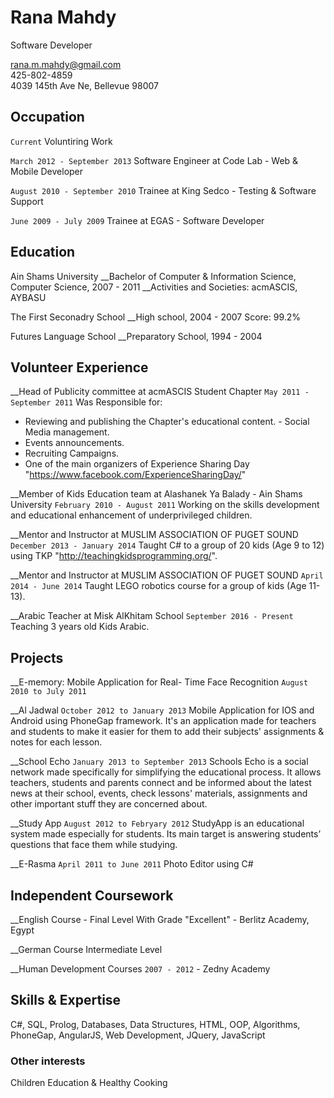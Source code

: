 # Rana Mahdy
Software Developer

<div id="webaddress">
<a href="rana.m.mahdy@gmail.com">rana.m.mahdy@gmail.com</a>
</div>

<div id="Phone"> 425-802-4859 </div>
<div id="Address"> 4039 145th Ave Ne, Bellevue 98007 <div>



## Occupation

`Current`
Voluntiring Work

`March 2012 - September 2013`
Software Engineer at Code Lab - Web & Mobile Developer

`August 2010 - September 2010`
Trainee at King Sedco - Testing & Software Support

`June 2009 - July 2009`
Trainee at EGAS -  Software Developer

## Education

 Ain Shams University
__Bachelor of Computer & Information Science, Computer Science, 2007 - 2011 
__Activities and Societies: acmASCIS, AYBASU


The First Seconadry School
__High school, 2004 - 2007 Score: 99.2%

Futures Language School 
__Preparatory School, 1994 - 2004


## Volunteer Experience

__Head of Publicity committee at acmASCIS Student Chapter
	`May 2011 - September 2011`
  Was Responsible for:
- Reviewing and publishing the Chapter's educational content. - Social Media management.
- Events announcements.
- Recruiting Campaigns.
- One of the main organizers of Experience Sharing Day "https://www.facebook.com/ExperienceSharingDay/"

__Member of Kids Education team at Alashanek Ya Balady - Ain Shams University
	`February 2010 - August 2011`
Working on the skills development and educational enhancement of underprivileged children.

__Mentor and Instructor at MUSLIM ASSOCIATION OF PUGET SOUND
	`December 2013 - January 2014`
Taught C# to a group of 20 kids (Age 9 to 12) using TKP "http://teachingkidsprogramming.org/".

__Mentor and Instructor at MUSLIM ASSOCIATION OF PUGET SOUND
	`April 2014 - June 2014`
Taught LEGO robotics course for a group of kids (Age 11-13).

__Arabic Teacher at Misk AlKhitam School
	`September 2016 - Present`
Teaching 3 years old Kids Arabic.

## Projects

__E-memory: Mobile Application for Real- Time Face Recognition
`August 2010 to July 2011`

__Al Jadwal
`October 2012 to January 2013`
Mobile Application for IOS and Android using PhoneGap framework. It's an application made for teachers and students to make it easier for them to add their subjects' assignments & notes for each lesson.

__School Echo
`January 2013 to September 2013`
Schools Echo is a social network made specifically for simplifying the educational process. It allows teachers, students and parents connect and be informed about the latest news at their school, events, check lessons' materials, assignments and other important stuff they are concerned about.

__Study App
`August 2012 to Febryary 2012`
StudyApp is an educational system made especially for students. Its main
target is answering students’ questions that face them while studying.

__E-Rasma
`April 2011 to June 2011`
Photo Editor using C#

## Independent Coursework

__English Course - Final Level With Grade "Excellent" - Berlitz Academy, Egypt

__German Course Intermediate Level

__Human Development Courses `2007 - 2012` - Zedny Academy



## Skills & Expertise
C#, SQL, Prolog, Databases, Data Structures, HTML, OOP, Algorithms, PhoneGap, AngularJS, Web Development, JQuery, JavaScript


### Other interests

Children Education & Healthy Cooking


<!-- ### Footer

Last updated: November 2016 -->


